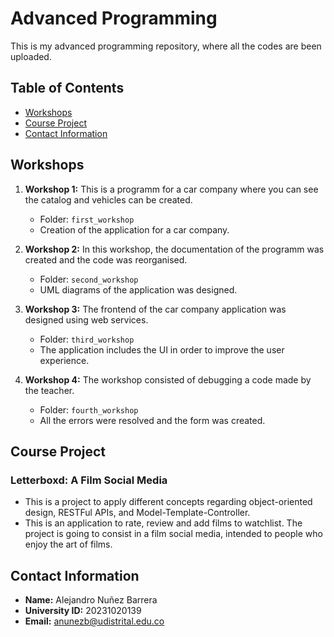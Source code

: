 # Advanced Programming

This is my advanced programming repository, where all the codes are been uploaded.

## Table of Contents

- [Workshops](#workshops)
- [Course Project](#course-project)
- [Contact Information](#contact-information)

## Workshops

1. **Workshop 1:** This is a programm for a car company where you can see the catalog and vehicles can be created.
   - Folder: `first_workshop`
   - Creation of the application for a car company.
      
2. **Workshop 2:** In this workshop, the documentation of the programm was created and the code was reorganised. 
    - Folder: `second_workshop`
    - UML diagrams of the application was designed.
    
3. **Workshop 3:** The frontend of the car company application was designed using web services.
    - Folder: `third_workshop`
    - The application includes the UI in order to improve the user experience.
  
4. **Workshop 4:** The workshop consisted of debugging a code made by the teacher. 
    - Folder: `fourth_workshop`
    - All the errors were resolved and the form was created.
      
## Course Project
### Letterboxd: A Film Social Media

- This is a project to apply different concepts regarding object-oriented design, RESTFul APIs, and Model-Template-Controller.
- This is an application to rate, review and add films to watchlist. The project is going to consist in a film social media, intended to people who enjoy the art of films.

## Contact Information

- **Name:** Alejandro Nuñez Barrera
- **University ID:** 20231020139
- **Email:** anunezb@udistrital.edu.co
